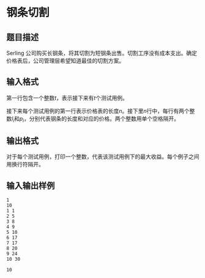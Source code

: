 # 钢条切割

## 题目描述

Serling 公司购买长钢条，将其切割为短钢条出售。切割工序没有成本支出。确定价格表后，公司管理层希望知道最佳的切割方案。

## 输入格式

第一行包含一个整数$t$，表示接下来有$t$个测试用例。

接下来每个测试用例的第一行表示价格表的长度$n$。接下里$n$行中，每行有两个整数$l_i$和$p_i$，分别代表钢条的长度和对应的价格。两个整数用单个空格隔开。

## 输出格式

对于每个测试用例，打印一个整数，代表该测试用例下的最大收益。每个例子之间用换行符隔开。

## 输入输出样例

```input
1
10
1 1
2 5
3 8
4 9
5 10
6 17
7 17
8 20
9 24
10 30
```

```output
10
```